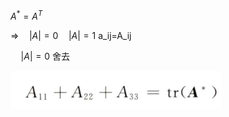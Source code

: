 $A^*=A^T$

$\Rightarrow \quad|A|=0 \quad|A|=1$   a_ij=A_ij

$\quad|A|=0$ 舍去

![image-20231107173324524](./assets/image-20231107173324524.png)
